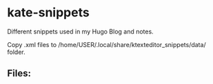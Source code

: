 # kate-snippets

Different snippets used in my Hugo Blog and notes.

Copy .xml files to /home/USER/.local/share/ktexteditor_snippets/data/ folder.

## Files:

